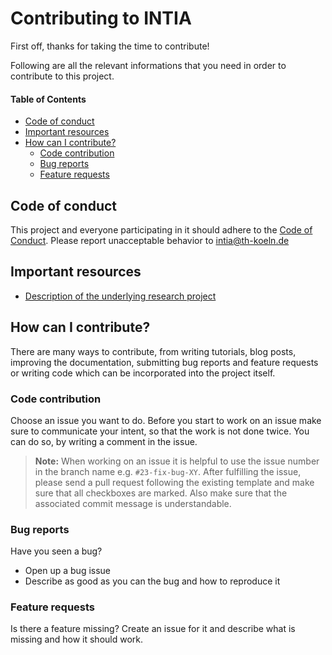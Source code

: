# Contributing to INTIA
First off, thanks for taking the time to contribute! 

Following are all the relevant informations that you need in order to contribute to this project.

#### Table of Contents
* [Code of conduct](#code-of-conduct)
* [Important resources](#important-resources)
* [How can I contribute?](#how-can-i-contribute)
  * [Code contribution](#code-contribution)
  * [Bug reports](#bug-reports)
  * [Feature requests](#feature-requests)

## Code of conduct
This project and everyone participating in it should adhere to the [Code of Conduct](CODE_OF_CONDUCT.md). 
Please report unacceptable behavior to [intia@th-koeln.de](mailto:intia@th-koeln.de)

## Important resources
- [Description of the underlying research project](https://dites.web.th-koeln.de/forschung/projekte/research-projects-intia/)

## How can I contribute?
There are many ways to contribute, from writing tutorials, blog posts, improving the documentation, 
submitting bug reports and feature requests or writing code which can be incorporated into the project itself.

### Code contribution
Choose an issue you want to do. Before you start to work on an issue make sure to communicate your intent, so that the work is not done twice. You can do so, by writing a comment in the issue.
> **Note:** When working on an issue it is helpful to use the issue number in the branch name e.g. ``#23-fix-bug-XY``.
After fulfilling the issue, please send a pull request following the existing template and make sure that all checkboxes are marked. Also make sure that the associated commit message is understandable.

### Bug reports
Have you seen a bug?
* Open up a bug issue
* Describe as good as you can the bug and how to reproduce it

### Feature requests
Is there a feature missing? Create an issue for it and describe what is missing and how it should work.


